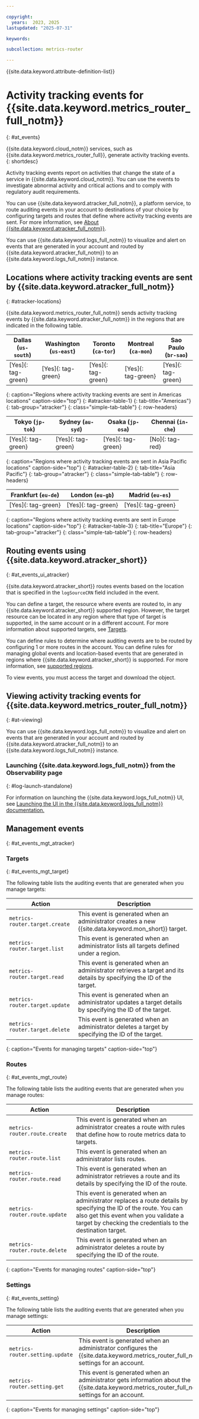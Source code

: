 ```yaml
---

copyright:
  years:  2023, 2025
lastupdated: "2025-07-31"

keywords:

subcollection: metrics-router

---
```


{{site.data.keyword.attribute-definition-list}}

# Activity tracking events for {{site.data.keyword.metrics_router_full_notm}}
{: #at_events}


{{site.data.keyword.cloud_notm}} services, such as {{site.data.keyword.metrics_router_full}}, generate activity tracking events.
{: shortdesc}

Activity tracking events report on activities that change the state of a service in {{site.data.keyword.cloud_notm}}. You can use the events to investigate abnormal activity and critical actions and to comply with regulatory audit requirements.

You can use {{site.data.keyword.atracker_full_notm}}, a platform service, to route auditing events in your account to destinations of your choice by configuring targets and routes that define where activity tracking events are sent. For more information, see [About {{site.data.keyword.atracker_full_notm}}](/docs/atracker?topic=atracker-about).

You can use {{site.data.keyword.logs_full_notm}} to visualize and alert on events that are generated in your account and routed by {{site.data.keyword.atracker_full_notm}} to an {{site.data.keyword.logs_full_notm}} instance.


## Locations where activity tracking events are sent by {{site.data.keyword.atracker_full_notm}}
{: #atracker-locations}


{{site.data.keyword.metrics_router_full_notm}} sends activity tracking events by {{site.data.keyword.atracker_full_notm}} in the regions that are indicated in the following table.




| Dallas (`us-south`) | Washington (`us-east`)  | Toronto (`ca-tor`) | Montreal (`ca-mon`) | Sao Paulo (`br-sao`) |
|---------------------|-------------------------|-------------------|-------------------|----------------------|
| [Yes]{: tag-green} | [Yes]{: tag-green} | [Yes]{: tag-green} | [Yes]{: tag-green} | [Yes]{: tag-green} |
{: caption="Regions where activity tracking events are sent in Americas locations" caption-side="top"}
{: #atracker-table-1}
{: tab-title="Americas"}
{: tab-group="atracker"}
{: class="simple-tab-table"}
{: row-headers}



| Tokyo (`jp-tok`)    | Sydney (`au-syd`) |  Osaka (`jp-osa`) | Chennai (`in-che`) |
|---------------------|------------------|------------------|--------------------|
| [Yes]{: tag-green} | [Yes]{: tag-green} | [Yes]{: tag-green} | [No]{: tag-red} |
{: caption="Regions where activity tracking events are sent in Asia Pacific locations" caption-side="top"}
{: #atracker-table-2}
{: tab-title="Asia Pacific"}
{: tab-group="atracker"}
{: class="simple-tab-table"}
{: row-headers}

| Frankfurt (`eu-de`)  | London (`eu-gb`) | Madrid (`eu-es`) |
|---------------------------------------------------------------|---------------------|------------------|
| [Yes]{: tag-green} | [Yes]{: tag-green} | [Yes]{: tag-green} |
{: caption="Regions where activity tracking events are sent in Europe locations" caption-side="top"}
{: #atracker-table-3}
{: tab-title="Europe"}
{: tab-group="atracker"}
{: class="simple-tab-table"}
{: row-headers}


## Routing events using {{site.data.keyword.atracker_short}}
{: #at_events_ui_atracker}

{{site.data.keyword.atracker_short}} routes events based on the location that is specified in the `logSourceCRN` field included in the event.

You can define a target, the resource where events are routed to, in any {{site.data.keyword.atracker_short}} supported region. However, the target resource can be located in any region where that type of target is supported, in the same account or in a different account. For more information about supported targets, see [Targets](/docs/atracker?topic=atracker-atracker-resources#atracker-resources-targets).

You can define rules to determine where auditing events are to be routed by configuring 1 or more routes in the account. You can define rules for managing global events and location-based events that are generated in regions where {{site.data.keyword.atracker_short}} is supported. For more information, see [supported regions](/docs/atracker?topic=atracker-regions).

To view events, you must access the target and download the object.

## Viewing activity tracking events for {{site.data.keyword.metrics_router_full_notm}}
{: #at-viewing}

You can use {{site.data.keyword.logs_full_notm}} to visualize and alert on events that are generated in your account and routed by {{site.data.keyword.atracker_full_notm}} to an {{site.data.keyword.logs_full_notm}} instance.

### Launching {{site.data.keyword.logs_full_notm}} from the Observability page
{: #log-launch-standalone}

For information on launching the {{site.data.keyword.logs_full_notm}} UI, see [Launching the UI in the {{site.data.keyword.logs_full_notm}} documentation.](/docs/cloud-logs?topic=cloud-logs-instance-launch)

## Management events
{: #at_events_mgt_atracker}

### Targets
{: #at_events_mgt_target}

The following table lists the auditing events that are generated when you manage targets:

| Action                                            | Description                |
|---------------------------------------------------|----------------------------|
| `metrics-router.target.create`       | This event is generated when an administrator creates a new {{site.data.keyword.mon_short}} target.  |
| `metrics-router.target.list` | This event is generated when an administrator lists all targets defined under a region. |
| `metrics-router.target.read` | This event is generated when an administrator retrieves a target and its details by specifying the ID of the target.|
| `metrics-router.target.update` | This event is generated when an administrator updates a target details by specifying the ID of the target. |
| `metrics-router.target.delete` | This event is generated when an administrator deletes a target by specifying the ID of the target. |
{: caption="Events for managing targets" caption-side="top"}


### Routes
{: #at_events_mgt_route}

The following table lists the auditing events that are generated when you manage routes:

| Action                                            | Description                |
|---------------------------------------------------|----------------------------|
| `metrics-router.route.create` | This event is generated when an administrator creates a route with rules that define how to route metrics data to targets. |
| `metrics-router.route.list` | This event is generated when an administrator lists routes.  |
| `metrics-router.route.read` | This event is generated when an administrator retrieves a route and its details by specifying the ID of the route. |
| `metrics-router.route.update` | This event is generated when an administrator replaces a route details by specifying the ID of the route. You can also get this event when you validate a target by checking the credentials to the destination target. |
| `metrics-router.route.delete` | This event is generated when an administrator deletes a route by specifying the ID of the route. |
{: caption="Events for managing routes" caption-side="top"}



### Settings
{: #at_events_setting}

The following table lists the auditing events that are generated when you manage settings:

| Action                                            | Description                |
|---------------------------------------------------|----------------------------|
| `metrics-router.setting.update` | This event is generated when an administrator configures the {{site.data.keyword.metrics_router_full_notm}} settings for an account. |
| `metrics-router.setting.get` | This event is generated when an administrator gets information about the {{site.data.keyword.metrics_router_full_notm}} settings for an account. |
{: caption="Events for managing settings" caption-side="top"}
